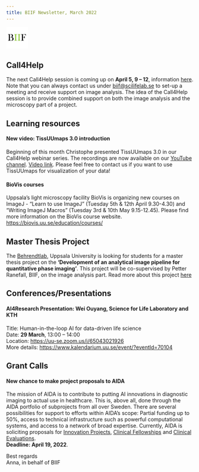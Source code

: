 ```yaml
---
title: BIIF Newsletter, March 2022
---
```

![BIIF logo](/images/biif_logo_white.png )


## Call4Help

The next Call4Help session is coming up on **April 5, 9 – 12**, information [here]( https://www.scilifelab.se/event/bioimage-analysis-support-call4help-3/).
Note that you can always contact us under [biif@scilifelab.se](mailto:biif@scilifelab.se) to set-up a meeting and receive support on image analysis. The idea of the Call4Help session is to provide combined support on both the image analysis and the microscopy part of a project.


## Learning resources

#### New video: TissUUmaps 3.0 introduction

Beginning of this month Christophe presented TissUUmaps 3.0 in our Call4Help webinar series. The recordings are now available on our [YouTube channel]( https://www.youtube.com/channel/UCFtGwYOJ59WdUshqv3ujIAg). [Video link]( https://www.youtube.com/watch?v=W41SGTxhUCo). Please feel free to contact us if you want to use TissUUmaps for visualization of your data!

#### BioVis courses
Uppsala’s light microscopy facility BioVis is organizing new courses on ImageJ - “Learn to use ImageJ” (Tuesday 5th & 12th April  9.30-4.30) and “Writing ImageJ Macros” (Tuesday 3rd & 10th May 9.15-12.45). Please find more information on the BioVis course website. https://biovis.uu.se/education/courses/

## Master Thesis Project
The [Behrendtlab](https://behrendtlab.com/), Uppsala University is looking for students for a master thesis project on the **‘Development of an analytical image pipeline for quantitative phase imaging’**. This project will be co-supervised by Petter Ranefall, BIIF, on the image analysis part. Read more about this project [here]( http://www.it.uu.se/research/visual_information_and_interaction/education/thesis_topics/Phase_imaging.pdf)


## Conferences/Presentations

#### AI4Research Presentation: Wei Ouyang, Science for Life Laboratory and KTH 

Title: Human-in-the-loop AI for data-driven life science  
Date: **29 March**, 13:00 – 14:00  
Location: https://uu-se.zoom.us/j/65043021926  
More details: https://www.kalendarium.uu.se/event/?eventId=70104  

## Grant Calls

#### New chance to make project proposals to AIDA

The mission of AIDA is to contribute to putting AI innovations in diagnostic imaging to actual use in healthcare. This is, above all, done through the AIDA portfolio of subprojects from all over Sweden. There are several possibilities for support to efforts within AIDA’s scope: Partial funding up to 50%, access to technical infrastructure such as powerful computational systems, and access to a network of broad expertise. Currently, AIDA is soliciting proposals for [Innovation Projects](https://medtech4health.se/en/aida-arena/apply-for-innovation-project/), [Clinical Fellowships]( https://medtech4health.se/en/aida-arena/apply-for-clinical-fellowship/) and [Clinical Evaluations](https://medtech4health.se/en/aida-arena/apply-for-clinical-evaluation/).  
**Deadline: April 19, 2022**. 


Best regards  
Anna, in behalf of BIIF
